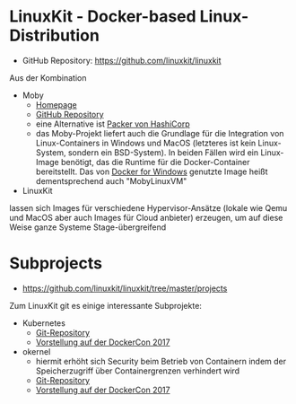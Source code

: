 # LinuxKit - Docker-based Linux-Distribution
* GitHub Repository: https://github.com/linuxkit/linuxkit

Aus der Kombination 

* Moby
  * [Homepage](https://mobyproject.org/)
  * [GitHub Repository](https://github.com/moby/moby#transitioning-to-moby)
  * eine Alternative ist [Packer von HashiCorp](https://www.packer.io/)
  * das Moby-Projekt liefert auch die Grundlage für die Integration von Linux-Containers in Windows und MacOS (letzteres ist kein Linux-System, sondern ein BSD-System). In beiden Fällen wird ein Linux-Image benötigt, das die Runtime für die Docker-Container bereitstellt. Das von [Docker for Windows](docker_windows.md) genutzte Image heißt dementsprechend auch "MobyLinuxVM"
* LinuxKit

lassen sich Images für verschiedene Hypervisor-Ansätze (lokale wie Qemu und MacOS aber auch Images für Cloud anbieter) erzeugen, um auf diese Weise ganze Systeme Stage-übergreifend 

# Subprojects
* https://github.com/linuxkit/linuxkit/tree/master/projects

Zum LinuxKit git es einige interessante Subprojekte:

* Kubernetes
  * [Git-Repository](https://github.com/linuxkit/linuxkit/tree/master/projects/kubernetes)
  * [Vorstellung auf der DockerCon 2017](https://youtu.be/FEtVxwsCUBY?t=1246)
* okernel
  * hiermit erhöht sich Security beim Betrieb von Containern indem der Speicherzugriff über Containergrenzen verhindert wird
  * [Git-Repository](https://github.com/linuxkit/linuxkit/tree/master/projects/okernel)
  * [Vorstellung auf der DockerCon 2017](https://youtu.be/FEtVxwsCUBY?t=788)